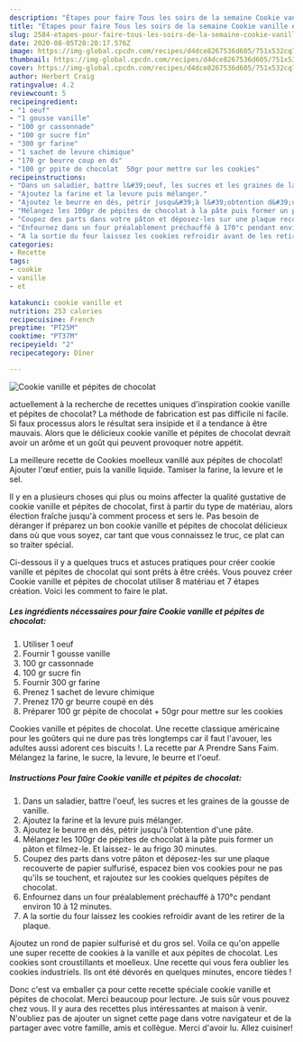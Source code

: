 ```yaml
---
description: "Étapes pour faire Tous les soirs de la semaine Cookie vanille et pépites de chocolat"
title: "Étapes pour faire Tous les soirs de la semaine Cookie vanille et pépites de chocolat"
slug: 2584-etapes-pour-faire-tous-les-soirs-de-la-semaine-cookie-vanille-et-pepites-de-chocolat
date: 2020-08-05T20:20:17.576Z
image: https://img-global.cpcdn.com/recipes/d4dce8267536d605/751x532cq70/cookie-vanille-et-pepites-de-chocolat-photo-principale-de-la-recette.jpg
thumbnail: https://img-global.cpcdn.com/recipes/d4dce8267536d605/751x532cq70/cookie-vanille-et-pepites-de-chocolat-photo-principale-de-la-recette.jpg
cover: https://img-global.cpcdn.com/recipes/d4dce8267536d605/751x532cq70/cookie-vanille-et-pepites-de-chocolat-photo-principale-de-la-recette.jpg
author: Herbert Craig
ratingvalue: 4.2
reviewcount: 5
recipeingredient:
- "1 oeuf"
- "1 gousse vanille"
- "100 gr cassonnade"
- "100 gr sucre fin"
- "300 gr farine"
- "1 sachet de levure chimique"
- "170 gr beurre coup en ds"
- "100 gr ppite de chocolat  50gr pour mettre sur les cookies"
recipeinstructions:
- "Dans un saladier, battre l&#39;oeuf, les sucres et les graines de la gousse de vanille."
- "Ajoutez la farine et la levure puis mélanger."
- "Ajoutez le beurre en dés, pétrir jusqu&#39;à l&#39;obtention d&#39;une pâte."
- "Mélangez les 100gr de pépites de chocolat à la pâte puis former un pâton et filmez-le. Et laissez- le au frigo 30 minutes."
- "Coupez des parts dans votre pâton et déposez-les sur une plaque recouverte de papier sulfurisé, espacez bien vos cookies pour ne pas qu&#39;ils se touchent, et rajoutez sur les cookies quelques pépites de chocolat."
- "Enfournez dans un four préalablement préchauffé à 170°c pendant environ 10 à 12 minutes."
- "A la sortie du four laissez les cookies refroidir avant de les retirer de la plaque."
categories:
- Recette
tags:
- cookie
- vanille
- et

katakunci: cookie vanille et 
nutrition: 253 calories
recipecuisine: French
preptime: "PT25M"
cooktime: "PT37M"
recipeyield: "2"
recipecategory: Dîner

---
```



![Cookie vanille et pépites de chocolat](https://img-global.cpcdn.com/recipes/d4dce8267536d605/751x532cq70/cookie-vanille-et-pepites-de-chocolat-photo-principale-de-la-recette.jpg)

actuellement à la recherche de recettes uniques d'inspiration cookie vanille et pépites de chocolat? La méthode de fabrication est pas difficile ni facile. Si faux processus alors le résultat sera insipide et il a tendance à être mauvais. Alors que le délicieux cookie vanille et pépites de chocolat devrait avoir un arôme et un goût qui peuvent provoquer notre appétit.

La meilleure recette de Cookies moelleux vanillé aux pépites de chocolat! Ajouter l&#39;œuf entier, puis la vanille liquide. Tamiser la farine, la levure et le sel.

Il y en a plusieurs choses qui plus ou moins affecter la qualité gustative de cookie vanille et pépites de chocolat, first à partir du type de matériau, alors élection fraîche jusqu'à comment process et sers le. Pas besoin de déranger if préparez un bon cookie vanille et pépites de chocolat délicieux dans où que vous soyez, car tant que vous connaissez le truc, ce plat can so traiter spécial.


Ci-dessous il y a quelques trucs et astuces pratiques pour créer cookie vanille et pépites de chocolat qui sont prêts à être créés. Vous pouvez créer Cookie vanille et pépites de chocolat utiliser 8 matériau et 7 étapes création. Voici les comment to faire le plat.

<!--inarticleads1-->

##### Les ingrédients nécessaires pour faire Cookie vanille et pépites de chocolat:

1. Utiliser 1 oeuf
1. Fournir 1 gousse vanille
1.  100 gr cassonnade
1.  100 gr sucre fin
1. Fournir 300 gr farine
1. Prenez 1 sachet de levure chimique
1. Prenez 170 gr beurre coupé en dés
1. Préparer 100 gr pépite de chocolat + 50gr pour mettre sur les cookies


Cookies vanille et pépites de chocolat. Une recette classique américaine pour les goûters qui ne dure pas très longtemps car il faut l&#39;avouer, les adultes aussi adorent ces biscuits !. La recette par A Prendre Sans Faim. Mélangez la farine, le sucre, la levure, le beurre et l&#39;oeuf. 

<!--inarticleads2-->

##### Instructions Pour faire Cookie vanille et pépites de chocolat:

1. Dans un saladier, battre l&#39;oeuf, les sucres et les graines de la gousse de vanille.
1. Ajoutez la farine et la levure puis mélanger.
1. Ajoutez le beurre en dés, pétrir jusqu&#39;à l&#39;obtention d&#39;une pâte.
1. Mélangez les 100gr de pépites de chocolat à la pâte puis former un pâton et filmez-le. Et laissez- le au frigo 30 minutes.
1. Coupez des parts dans votre pâton et déposez-les sur une plaque recouverte de papier sulfurisé, espacez bien vos cookies pour ne pas qu&#39;ils se touchent, et rajoutez sur les cookies quelques pépites de chocolat.
1. Enfournez dans un four préalablement préchauffé à 170°c pendant environ 10 à 12 minutes.
1. A la sortie du four laissez les cookies refroidir avant de les retirer de la plaque.


Ajoutez un rond de papier sulfurisé et du gros sel. Voila ce qu&#39;on appelle une super recette de cookies à la vanille et aux pépites de chocolat. Les cookies sont croustillants et moelleux. Une recette qui vous fera oublier les cookies industriels. Ils ont été dévorés en quelques minutes, encore tièdes ! 


Donc c'est va emballer ça pour cette recette spéciale cookie vanille et pépites de chocolat. Merci beaucoup pour lecture. Je suis sûr vous pouvez chez vous. Il y aura des recettes plus  intéressantes at maison à venir. N'oubliez pas de ajouter un signet cette page dans votre navigateur et de la partager avec votre famille, amis et collègue. Merci d'avoir lu. Allez cuisiner!
